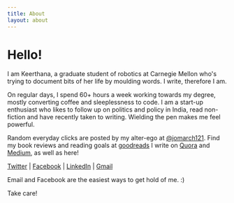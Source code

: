 ```yaml
---
title: About
layout: about
---
```


# Hello! 

I am Keerthana, a graduate student of robotics at Carnegie Mellon who's trying to document bits of her life by moulding words. I write, therefore I am. 

                    
On regular days, I spend 60+ hours a week working towards my degree, mostly converting coffee and sleeplessness to code. I am a start-up enthusiast who likes to follow up on politics and policy in India, read non-fiction and have recently taken to writing. Wielding the pen makes me feel powerful. 

Random everyday clicks are posted by my alter-ego at [@jomarch121](https://www.instagram.com/jomarch121/).
Find my book reviews and reading goals at [goodreads](https://www.goodreads.com/review/list/18625694-keerthana-gopalakrishnan)
I write on [Quora](https://www.quora.com/profile/P-G-Keerthana-Gopalakrishnan) and [Medium](https://medium.com/@keerthanagopalakrishnan), as well as here!

                
[Twitter](https://twitter.com/erictreacy) | [Facebook](https://www.facebook.com/keertygw) | [LinkedIn](https://www.linkedin.com/in/keerthanapg/) | [Gmail](keerthanpg@gmail.com)

                    
Email and Facebook are the easiest ways to get hold of me. :)

Take care! 

